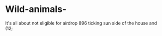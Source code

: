 # Wild-animals-
It's all about not eligible for airdrop 
896
ticking sun side of the house and (12; 

